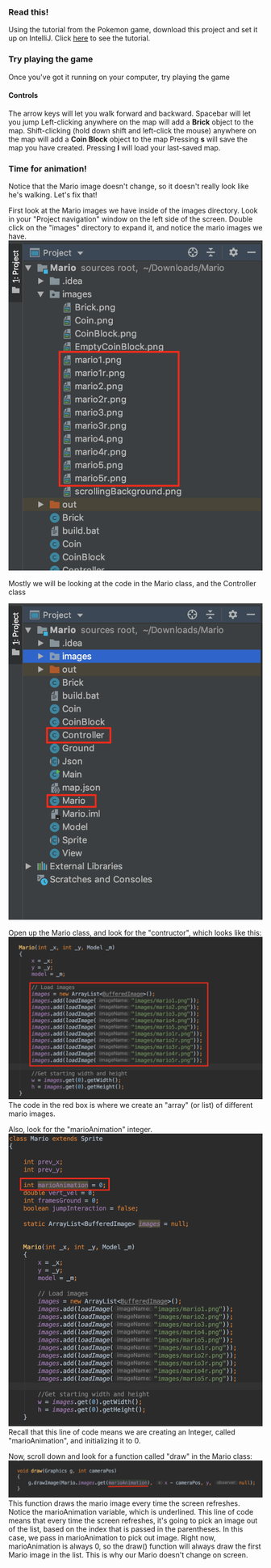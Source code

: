 ### Read this!
Using the tutorial from the Pokemon game, download this project and set it up on IntelliJ.
Click [here](https://github.com/reid-sutherland/Pokemon) to see the tutorial.

### Try playing the game
Once you've got it running on your computer, try playing the game

#### Controls
The arrow keys will let you walk forward and backward.
Spacebar will let you jump
Left-clicking anywhere on the map will add a **Brick** object to the map.
Shift-clicking (hold down shift and left-click the mouse) anywhere on the map will add a **Coin Block** object to the map
Pressing **s** will save the map you have created.
Pressing **l** will load your last-saved map.

### Time for animation!
Notice that the Mario image doesn't change, so it doesn't really look like he's walking. Let's fix that!

First look at the Mario images we have inside of the images directory. 
Look in your "Project navigation" window on the left side of the screen.
Double click on the "images" directory to expand it, and notice the mario images we have.
![image](https://github.com/reid-sutherland/Mario/blob/master/extra_images/image1.png "mario images")

Mostly we will be looking at the code in the Mario class, and the Controller class

![image](https://github.com/reid-sutherland/Mario/blob/master/extra_images/image2.png "mario controller")

Open up the Mario class, and look for the "contructor", which looks like this:
![image](https://github.com/reid-sutherland/Mario/blob/master/extra_images/loadimages.png "load images")
The code in the red box is where we create an "array" (or list) of different mario images.

Also, look for the "marioAnimation" integer.
![image](https://github.com/reid-sutherland/Mario/blob/master/extra_images/marioAnimation.png "mario animation")
Recall that this line of code means we are creating an Integer, called "marioAnimation", and initializing it to 0.

Now, scroll down and look for a function called "draw" in the Mario class:
![image](https://github.com/reid-sutherland/Mario/blob/master/extra_images/draw.png "draw")
This function draws the mario image every time the screen refreshes.
Notice the marioAnimation variable, which is underlined.
This line of code means that every time the screen refreshes, it's going to pick an image out of the list, based on the index that is passed in the parentheses.
In this case, we pass in marioAnimation to pick out image.
Right now, marioAnimation is always 0, so the draw() function will always draw the first Mario image in the list.
This is why our Mario doesn't change on screen.
